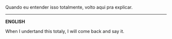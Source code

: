 Quando eu entender isso totalmente, volto aqui pra explicar.

<hr>
<b>ENGLISH</b>

When I undertand this totaly, I will come back and say it.
